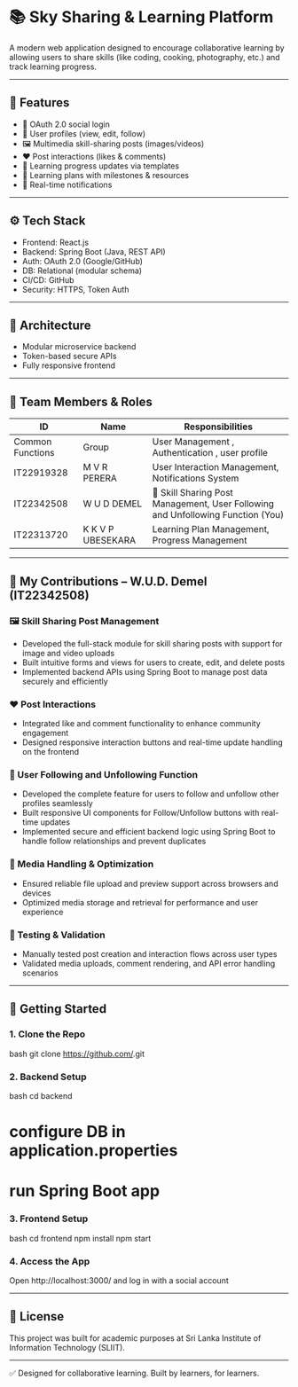 # 📚 Sky Sharing & Learning Platform

A modern web application designed to encourage collaborative learning by allowing users to share skills (like coding, cooking, photography, etc.) and track learning progress.

---

## 🚀 Features

- 🔐 OAuth 2.0 social login
- 👤 User profiles (view, edit, follow)
- 🖼️ Multimedia skill-sharing posts (images/videos)
- ❤️ Post interactions (likes & comments)
- 🧭 Learning progress updates via templates
- 📅 Learning plans with milestones & resources
- 🔔 Real-time notifications

---

## ⚙️ Tech Stack

- Frontend: React.js
- Backend: Spring Boot (Java, REST API)
- Auth: OAuth 2.0 (Google/GitHub)
- DB: Relational (modular schema)
- CI/CD: GitHub
- Security: HTTPS, Token Auth

---

## 🧱 Architecture

- Modular microservice backend
- Token-based secure APIs
- Fully responsive frontend

---

## 👥 Team Members & Roles

| ID         | Name             | Responsibilities                                 |
|------------|------------------|--------------------------------------------------|
|Common Functions  | Group | User Management , Authentication , user profile             |
| IT22919328 | M V R PERERA     | User Interaction Management, Notifications System              |
| IT22342508 | W U D DEMEL      | 📌 Skill Sharing Post Management, User Following and Unfollowing Function (You)        |
| IT22313720 | K K V P UBESEKARA |  Learning Plan Management, Progress Management  |

---

## 🎯 My Contributions – W.U.D. Demel (IT22342508)

### 🖼️ Skill Sharing Post Management
- Developed the full-stack module for skill sharing posts with support for image and video uploads
- Built intuitive forms and views for users to create, edit, and delete posts
- Implemented backend APIs using Spring Boot to manage post data securely and efficiently

### ❤️ Post Interactions
- Integrated like and comment functionality to enhance community engagement
- Designed responsive interaction buttons and real-time update handling on the frontend

### 👥 User Following and Unfollowing Function
- Developed the complete feature for users to follow and unfollow other profiles seamlessly
- Built responsive UI components for Follow/Unfollow buttons with real-time updates
- Implemented secure and efficient backend logic using Spring Boot to handle follow relationships and prevent duplicates

### 🔗 Media Handling & Optimization
- Ensured reliable file upload and preview support across browsers and devices
- Optimized media storage and retrieval for performance and user experience

### 🧪 Testing & Validation
- Manually tested post creation and interaction flows across user types
- Validated media uploads, comment rendering, and API error handling scenarios
---

## 🔧 Getting Started

### 1. Clone the Repo
bash
git clone https://github.com/<your-repo>.git


### 2. Backend Setup
bash
cd backend
# configure DB in application.properties
# run Spring Boot app


### 3. Frontend Setup
bash
cd frontend
npm install
npm start


### 4. Access the App
Open http://localhost:3000/ and log in with a social account

---

## 📜 License
This project was built for academic purposes at Sri Lanka Institute of Information Technology (SLIIT).

---

✅ Designed for collaborative learning. Built by learners, for learners.
